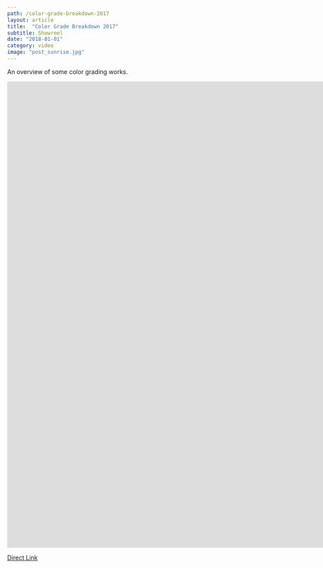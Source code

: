 ```yaml
---
path: /color-grade-breakdown-2017
layout: article
title:  "Color Grade Breakdown 2017"
subtitle: Showreel
date: "2018-01-01"
category: video
image: "post_sunrise.jpg"
---
```


An overview of some color grading works.


<iframe src="https://player.vimeo.com/video/258404953" frameborder="0" allowfullscreen width="1920" height="1080"></iframe>

[Direct Link](https://vimeo.com/258404953)

